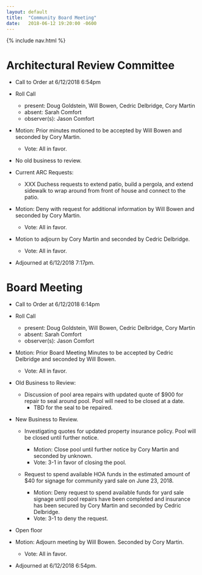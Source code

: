 ```yaml
---
layout: default
title:  "Community Board Meeting"
date:   2018-06-12 19:20:00 -0600
---
```


{% include nav.html %}

# Architectural Review Committee

- Call to Order at 6/12/2018 6:54pm
- Roll Call
    - present: Doug Goldstein, Will Bowen, Cedric Delbridge, Cory Martin
    - absent:  Sarah Comfort
    - observer(s): Jason Comfort
- Motion: Prior minutes motioned to be accepted by Will Bowen and seconded by Cory Martin.
  - Vote: All in favor.

- No old business to review.

- Current ARC Requests:
  - XXX Duchess requests to extend patio, build a pergola, and extend sidewalk to wrap around from front of house and connect to the
    patio.
- Motion: Deny with request for additional information by Will Bowen and seconded by Cory Martin.
  - Vote: All in favor.

- Motion to adjourn by Cory Martin and seconded by Cedric Delbridge.
  - Vote: All in favor.
- Adjourned at 6/12/2018 7:17pm.

# Board Meeting

- Call to Order at 6/12/2018 6:14pm
- Roll Call
    - present: Doug Goldstein, Will Bowen, Cedric Delbridge, Cory Martin
    - absent: Sarah Comfort
    - observer(s): Jason Comfort
- Motion: Prior Board Meeting Minutes to be accepted by Cedric Delbridge and seconded by Will Bowen.
  - Vote: All in favor.

- Old Business to Review:
  - Discussion of pool area repairs with updated quote of $900 for repair to seal around pool. Pool will need to be closed at a date.
    - TBD for the seal to be repaired.

- New Business to Review.
  - Investigating quotes for updated property insurance policy. Pool will be closed until further notice.
    - Motion: Close pool until further notice by Cory Martin and seconded by unknown.
    - Vote: 3-1 in favor of closing the pool.

  - Request to spend available HOA funds in the estimated amount of $40 for signage for community yard sale on June 23, 2018.
    - Motion: Deny request to spend available funds for yard sale signage until pool repairs have been completed and insurance has been
              secured by Cory Martin and seconded by Cedric Delbridge.
    - Vote: 3-1 to deny the request.

- Open floor
- Motion: Adjourn meeting by Will Bowen. Seconded by Cory Martin.
  - Vote: All in favor.
- Adjourned at 6/12/2018 6:54pm.
